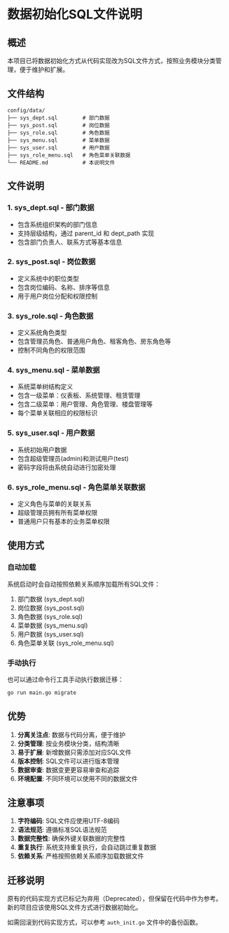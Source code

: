 # 数据初始化SQL文件说明

## 概述

本项目已将数据初始化方式从代码实现改为SQL文件方式，按照业务模块分类管理，便于维护和扩展。

## 文件结构

```
config/data/
├── sys_dept.sql        # 部门数据
├── sys_post.sql        # 岗位数据  
├── sys_role.sql        # 角色数据
├── sys_menu.sql        # 菜单数据
├── sys_user.sql        # 用户数据
├── sys_role_menu.sql   # 角色菜单关联数据
└── README.md           # 本说明文件
```

## 文件说明

### 1. sys_dept.sql - 部门数据
- 包含系统组织架构的部门信息
- 支持层级结构，通过 parent_id 和 dept_path 实现
- 包含部门负责人、联系方式等基本信息

### 2. sys_post.sql - 岗位数据  
- 定义系统中的职位类型
- 包含岗位编码、名称、排序等信息
- 用于用户岗位分配和权限控制

### 3. sys_role.sql - 角色数据
- 定义系统角色类型
- 包含管理员角色、普通用户角色、租客角色、房东角色等
- 控制不同角色的权限范围

### 4. sys_menu.sql - 菜单数据
- 系统菜单树结构定义
- 包含一级菜单：仪表板、系统管理、租赁管理
- 包含二级菜单：用户管理、角色管理、楼盘管理等
- 每个菜单关联相应的权限标识

### 5. sys_user.sql - 用户数据
- 系统初始用户数据
- 包含超级管理员(admin)和测试用户(test)
- 密码字段将由系统自动进行加密处理

### 6. sys_role_menu.sql - 角色菜单关联数据
- 定义角色与菜单的关联关系
- 超级管理员拥有所有菜单权限
- 普通用户只有基本的业务菜单权限

## 使用方式

### 自动加载
系统启动时会自动按照依赖关系顺序加载所有SQL文件：
1. 部门数据 (sys_dept.sql)
2. 岗位数据 (sys_post.sql)  
3. 角色数据 (sys_role.sql)
4. 菜单数据 (sys_menu.sql)
5. 用户数据 (sys_user.sql)
6. 角色菜单关联 (sys_role_menu.sql)

### 手动执行
也可以通过命令行工具手动执行数据迁移：
```bash
go run main.go migrate
```

## 优势

1. **分离关注点**: 数据与代码分离，便于维护
2. **分类管理**: 按业务模块分类，结构清晰
3. **易于扩展**: 新增数据只需添加对应SQL文件
4. **版本控制**: SQL文件可以进行版本管理
5. **数据审查**: 数据变更更容易审查和追踪
6. **环境配置**: 不同环境可以使用不同的数据文件

## 注意事项

1. **字符编码**: SQL文件应使用UTF-8编码
2. **语法规范**: 遵循标准SQL语法规范
3. **数据完整性**: 确保外键关联数据的完整性
4. **重复执行**: 系统支持重复执行，会自动跳过重复数据
5. **依赖关系**: 严格按照依赖关系顺序加载数据文件

## 迁移说明

原有的代码实现方式已标记为弃用（Deprecated），但保留在代码中作为参考。新的项目应该使用SQL文件方式进行数据初始化。

如需回滚到代码实现方式，可以参考 `auth_init.go` 文件中的备份函数。